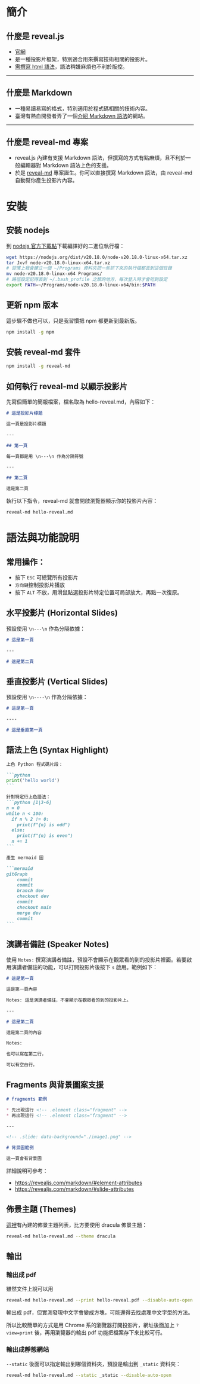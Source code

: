 # 簡介

## 什麼是 reveal.js

- [官網](https://revealjs.com/)
- 是一種投影片框架，特別適合用來撰寫技術相關的投影片。
- [需撰寫 html 語法](https://revealjs.com/markup/)，語法稍嫌麻煩也不利於版控。

----

## 什麼是 Markdown

- 一種易讀易寫的格式，特別適用於程式碼相關的技術內容。
- 臺灣有熱血開發者弄了一個[介紹 Markdown 語法](https://markdown.tw)的網站。

----

## 什麼是 reveal-md 專案

- reveal.js 內建有支援 Markdown 語法，但撰寫的方式有點麻煩，且不利於一般編輯器對 Markdown 語法上色的支援。
- 於是 [reveal-md](https://github.com/webpro/reveal-md) 專案誕生。你可以直接撰寫 Markdown 語法，由 reveal-md 自動幫你產生投影片內容。

# 安裝

## 安裝 nodejs

到 [nodejs 官方下載點](https://nodejs.org/en/download/prebuilt-binaries)下載編譯好的二進位執行檔：

```bash
wget https://nodejs.org/dist/v20.18.0/node-v20.18.0-linux-x64.tar.xz
tar Jxvf node-v20.18.0-linux-x64.tar.xz
# 習慣上我會建立一個 ~/Programs 資料夾把一些抓下來的執行檔都丟到這個目錄
mv node-v20.18.0-linux-x64 Programs/
# 路徑設定記得丟到 ~/.bash_profile 之類的地方，每次登入時才會吃到設定
export PATH=~/Programs/node-v20.18.0-linux-x64/bin:$PATH
```

## 更新 npm 版本

這步驟不做也可以，只是我習慣把 npm 都更新到最新版。

```bash
npm install -g npm
```

## 安裝 reveal-md 套件

```bash
npm install -g reveal-md
```

## 如何執行 reveal-md 以顯示投影片

先寫個簡單的簡報檔案，檔名取為 hello-reveal.md，內容如下：

```markdown
# 這是投影片標題

這一頁是投影片標題

---

## 第一頁

每一頁都是用 \n---\n 作為分隔符號

---

## 第二頁

這是第二頁

```

執行以下指令，reveal-md 就會開啟瀏覽器顯示你的投影片內容：

```bash
reveal-md hello-reveal.md
```

# 語法與功能說明

## 常用操作：

* 按下 ``ESC`` 可總覽所有投影片
* ```方向鍵```控制投影片播放
* 按下 ``ALT`` 不放，用滑鼠點選投影片特定位置可局部放大，再點一次復原。

## 水平投影片 (Horizontal Slides) 

預設使用 ``\n---\n`` 作為分隔依據：

```markdown
# 這是第一頁

---

# 這是第二頁
```

## 垂直投影片 (Vertical Slides)

預設使用 ``\n----\n`` 作為分隔依據：

```markdown
# 這是第一頁

----

# 這是垂直第一頁
```

## 語法上色 (Syntax Highlight)

````markdown
上色 Python 程式碼片段：

```python
print('hello world')
```

針對特定行上色語法：
```python [1|3-6]
n = 0
while n < 100:
  if n % 2 != 0:
    print(f"{n} is odd")
  else:
    print(f"{n} is even")
  n += 1
```

產生 mermaid 圖

```mermaid
gitGraph
    commit
    commit
    branch dev
    checkout dev
    commit
    checkout main
    merge dev
    commit
```
````

## 演講者備註 (Speaker Notes)

使用 ``Notes:`` 撰寫演講者備註，預設不會顯示在觀眾看的到的投影片裡面。若要啟用演講者備註的功能，可以打開投影片後按下 ``s`` 啟用。範例如下：

```markdown
# 這是第一頁

這是第一頁內容

Notes: 這是演講者備註，不會顯示在觀眾看的到的投影片上。

---

# 這是第二頁

這是第二頁的內容

Notes:

也可以寫在第二行，

可以有空白行。
```

## Fragments 與背景圖案支援

```markdown
# fragments 範例

* 先出現這行 <!-- .element class="fragment" -->
* 再出現這行 <!-- .element class="fragment" -->

---

<!-- .slide: data-background="./image1.png" -->

# 背景圖範例

這一頁會有背景圖
```

詳細說明可參考：
* https://revealjs.com/markdown/#element-attributes
* https://revealjs.com/markdown/#slide-attributes

## 佈景主題 (Themes)

[這裡](https://github.com/hakimel/reveal.js/tree/master/css/theme/source)有內建的佈景主題列表，比方要使用 dracula 佈景主題：

```bash
reveal-md hello-reveal.md --theme dracula
```

## 輸出

### 輸出成 pdf

雖然文件上說可以用

```bash
reveal-md hello-reveal.md --print hello-reveal.pdf --disable-auto-open
```

輸出成 pdf，但實測發現中文字會變成方塊，可能還得去找處理中文字型的方法。

所以比較簡單的方式是用 Chrome 系的瀏覽器打開投影片，網址後面加上 ``?view=print`` 後，再用瀏覽器的輸出 pdf 功能把檔案存下來比較可行。

### 輸出成靜態網站

``--static`` 後面可以指定輸出到哪個資料夾，預設是輸出到 ``_static`` 資料夾：
```bash
reveal-md hello-reveal.md --static _static --disable-auto-open
```